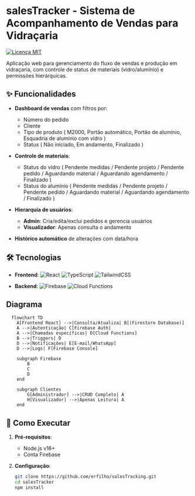 # salesTracker - Sistema de Acompanhamento de Vendas para Vidraçaria

[![Licença MIT](https://img.shields.io/badge/license-MIT-blue.svg)](LICENSE)

Aplicação web para gerenciamento do fluxo de vendas e produção em vidraçaria, com controle de status de materiais (vidro/alumínio) e permissões hierárquicas.

## ✨ Funcionalidades

- **Dashboard de vendas** com filtros por:
  - Número do pedido
  - Cliente
  - Tipo de produto ( M2000, Portão automático, Portão de alumínio, Esquadria de alumínio com vidro )
  - Status ( Não iniciado, Em andamento, Finalizado )
- **Controle de materiais**:
  - Status do vidro ( Pendente medidas / Pendente projeto / Pendente pedido / Aguardando material / Aguardando agendamento / Finalizado )
  - Status do alumínio ( Pendente medidas / Pendente projeto / Pendente pedido / Aguardando material / Aguardando agendamento / Finalizado )
- **Hierarquia de usuários**:

  - **Admin**: Cria/edita/exclui pedidos e gerencia usuários
  - **Visualizador**: Apenas consulta o andamento

- **Histórico automático** de alterações com data/hora

## 🛠 Tecnologias

- **Frontend**:
  ![React](https://img.shields.io/badge/React-20232A?style=flat&logo=react)
  ![TypeScript](https://img.shields.io/badge/TypeScript-20232A?style=flat&logo=typescript)
  ![TailwindCSS](https://img.shields.io/badge/TailwindCSS-20232A?style=flat&logo=tailwindcss)

- **Backend**:
  ![Firebase](https://img.shields.io/badge/Firebase-FFCA28?style=flat&logo=firebase&logoColor=black)
  ![Cloud Functions](https://img.shields.io/badge/Cloud%20Functions-FFCA28?style=flat&logo=firebase&logoColor=black)

## Diagrama

```mermaid
  flowchart TD
    A[Frontend React] -->|Consulta/Atualiza| B[(Firestore Database)]
    A -->|Autenticação| C[Firebase Auth]
    A -->|Chamadas específicas| D[Cloud Functions]
    B -->|Triggers| D
    D -->|Notificações| E[E-mail/WhatsApp]
    D -->|Logs| F[Firebase Console]

    subgraph Firebase
        B
        C
        D
    end

    subgraph Clientes
        G[Administrador] -->|CRUD Completo| A
        H[Visualizador] -->|Apenas Leitura| A
    end
```

## 🚀 Como Executar

1. **Pré-requisitos**:

   - Node.js v16+
   - Conta Firebase

2. **Configuração**:
   ```bash
   git clone https://github.com/erfilho/salesTracking.git
   cd salesTracker
   npm install
   ```
